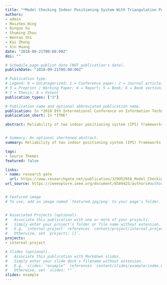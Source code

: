 ```yaml
---
title: "*Model Checking Indoor Positioning System With Triangulation Positioning Technology*"
authors:
- admin
- Maizhen Ning
- Runguo Xu
- Shuming Zhou
- Wentao Shi
- Kai Zheng
- Xin Huang
date: "2018-09-21T00:00:00Z"
doi: ""

# Schedule page publish date (NOT publication's date).
publishDate: "2018-09-21T00:00:00Z"

# Publication type.
# Legend: 0 = Uncategorized; 1 = Conference paper; 2 = Journal article;
# 3 = Preprint / Working Paper; 4 = Report; 5 = Book; 6 = Book section;
# 7 = Thesis; 8 = Patent
publication_types: ["1"]

# Publication name and optional abbreviated publication name.
publication: In *2018 9th International Conference on Information Technology in Medicine and Education*
publication_short: In *ITME*

abstract: Reliability of two indoor positioning system (IPS) frameworks is studied in this paper. The experimental results show that TPT (Triangulation Positioning Technology) will make an inevitable influence to the system reliability due to the number restriction of the positioning antenna; positioning processors could also affect the system reliability as a result of the connection method of the antenna. Finally, the last conclusion could be extracted from the connection method between the positioning antennas and positioning processors, experiment shows that separate connection (one antenna to one processor) is much more stable than multiple connection (several antennas to one processor).


# Summary. An optional shortened abstract.
summary: Reliability of two indoor positioning system (IPS) frameworks is studied in this paper. The experimental results show that TPT (Triangulation Positioning Technology) will make an inevitable influence to the system reliability due to the number restriction of the positioning antenna;

tags:
- Source Themes
featured: false

links:
- name: research gate
  url: https://www.researchgate.net/publication/329952856_Model_Checking_Indoor_Positioning_System_With_Triangulation_Positioning_Technology
url_source: https://ieeexplore.ieee.org/document/8589425/authors#authors


# Featured image
# To use, add an image named `featured.jpg/png` to your page's folder.


# Associated Projects (optional).
#   Associate this publication with one or more of your projects.
#   Simply enter your project's folder or file name without extension.
#   E.g. `internal-project` references `content/project/internal-project/index.md`.
#   Otherwise, set `projects: []`.
projects:
- internal-project

# Slides (optional).
#   Associate this publication with Markdown slides.
#   Simply enter your slide deck's filename without extension.
#   E.g. `slides: "example"` references `content/slides/example/index.md`.
#   Otherwise, set `slides: ""`.
slides: example
---
```

